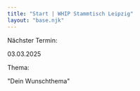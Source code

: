 ```yaml
---
title: "Start | WHIP Stammtisch Leipzig"
layout: "base.njk"
---
```



Nächster Termin:

03.03.2025

Thema:

"Dein Wunschthema"